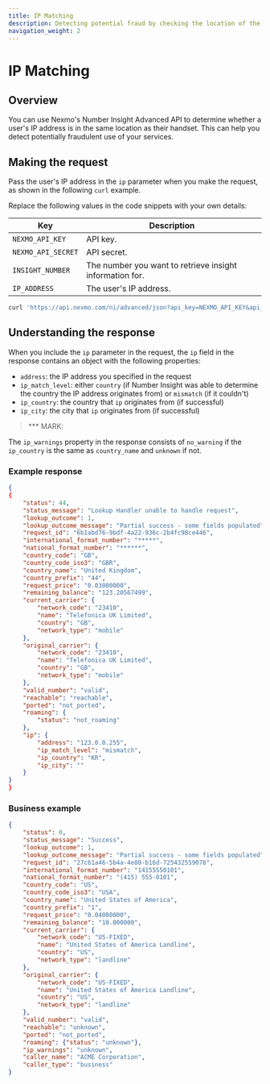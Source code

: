 ```yaml
---
title: IP Matching
description: Detecting potential fraud by checking the location of the user's IP against their phone number.
navigation_weight: 2
---
```


# IP Matching

## Overview

You can use Nexmo's Number Insight Advanced API to determine whether a user's IP address is in the same location as their handset. This can help you detect potentially fraudulent use of your services.

## Making the request

Pass the user's IP address in the `ip` parameter when you make the request, as shown in the following `curl` example.

Replace the following values in the code snippets with your own details:

Key |	Description
-- | --
`NEXMO_API_KEY` | API key.
`NEXMO_API_SECRET` | API secret.
`INSIGHT_NUMBER` | The number you want to retrieve insight information for.
`IP_ADDRESS` | The user's IP address.

```bash
curl 'https://api.nexmo.com/ni/advanced/json?api_key=NEXMO_API_KEY&api_secret=NEXMO_API_SECRET&number=INSIGHT_NUMBER&ip=IP_ADDRESS&cname=true'
```

## Understanding the response

When you include the `ip` parameter in the request, the `ip` field in the response contains an object with the following properties:

* `address`: the IP address you specified in the request
* `ip_match_level`: either `country` (if Number Insight was able to determine the country the IP address originates from) or `mismatch` (if it couldn't)
* `ip_country`: the country that `ip` originates from (if successful)
* `ip_city`: the city that `ip` originates from (if successful)

> *** MARK:

The `ip_warnings` property in the response consists of `no_warning` if the `ip_country` is the same as `country_name` and `unknown` if not.

### Example response

```json
{
{
    "status": 44,
    "status_message": "Lookup Handler unable to handle request",
    "lookup_outcome": 1,
    "lookup_outcome_message": "Partial success - some fields populated",
    "request_id": "6b1abd76-9bdf-4a22-936c-2b4fc98ce446",
    "international_format_number": "*****",
    "national_format_number": "******",
    "country_code": "GB",
    "country_code_iso3": "GBR",
    "country_name": "United Kingdom",
    "country_prefix": "44",
    "request_price": "0.03000000",
    "remaining_balance": "123.20567499",
    "current_carrier": {
        "network_code": "23410",
        "name": "Telefonica UK Limited",
        "country": "GB",
        "network_type": "mobile"
    },
    "original_carrier": {
        "network_code": "23410",
        "name": "Telefonica UK Limited",
        "country": "GB",
        "network_type": "mobile"
    },
    "valid_number": "valid",
    "reachable": "reachable",
    "ported": "not_ported",
    "roaming": {
        "status": "not_roaming"
    },
    "ip": {
        "address": "123.0.0.255",
        "ip_match_level": "mismatch",
        "ip_country": "KR",
        "ip_city": ""
    }
}
}
```

### Business example

```json
{
    "status": 0,
    "status_message": "Success",
    "lookup_outcome": 1,
    "lookup_outcome_message": "Partial success - some fields populated",
    "request_id": "27c61a46-5b4a-4e80-b16d-725432559078",
    "international_format_number": "14155550101",
    "national_format_number": "(415) 555-0101",
    "country_code": "US",
    "country_code_iso3": "USA",
    "country_name": "United States of America",
    "country_prefix": "1",
    "request_price": "0.04000000",
    "remaining_balance": "10.000000",
    "current_carrier": {
        "network_code": "US-FIXED",
        "name": "United States of America Landline",
        "country": "US",
        "network_type": "landline"
    },
    "original_carrier": {
        "network_code": "US-FIXED",
        "name": "United States of America Landline",
        "country": "US",
        "network_type": "landline"
    },
    "valid_number": "valid",
    "reachable": "unknown",
    "ported": "not_ported",
    "roaming": {"status": "unknown"},
    "ip_warnings": "unknown",
    "caller_name": "ACME Corporation",
    "caller_type": "business"
}
```
